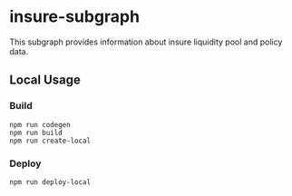 # insure-subgraph

This subgraph provides information about insure liquidity pool and policy data.

## Local Usage

### Build

```
npm run codegen
npm run build
npm run create-local
```

### Deploy

```
npm run deploy-local
```
